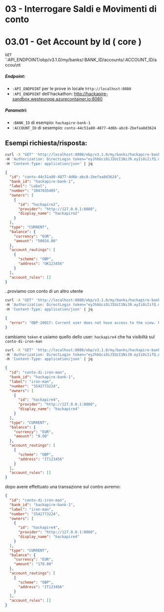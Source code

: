 # 03 - Interrogare Saldi e Movimenti di conto 
# 03.01 - Get Account by Id ( core )

`GET` `:API_ENDPOINT/obp/v3.1.0/my/banks/:BANK_ID/accounts/:ACCOUNT_ID/accou\nt

##### Endpoint:
- `:API_ENDPOINT` per le prove in locale `http://localhost:8080`
- `:API_ENDPOINT` dell'hackathon: http://hackapire-sandbox.westeurope.azurecontainer.io:8080
##### Parametri:
- `:BANK_ID` di esempio: `hackapire-bank-1`
- `:ACCOUNT_ID` di sesempio: `conto-44c51a80-4877-4d6b-abc8-2befaa8d3624`

## Esempi richiesta/risposta:
``` bash
curl -X "GET" 'http://localhost:8080/obp/v3.1.0/my/banks/hackapire-bank-1/accounts/conto-44c51a80-4877-4d6b-abc8-2befaa8d3624/account' \
-H 'Authorization: DirectLogin token="eyJhbGciOiJIUzI1NiJ9.eyIiOiIifQ.n0_0ZnC0q14fRCS1QJiNPAGFswMQlLm_WDP4m3CqqO4"' \
-H 'Content-Type: application/json' | jq
```

``` json
{
  "id": "conto-44c51a80-4877-4d6b-abc8-2befaa8d3624",
  "bank_id": "hackapire-bank-1",
  "label": "Label",
  "number": "3047035405",
  "owners": [
    {
      "id": "hackapire2",
      "provider": "http://127.0.0.1:8080",
      "display_name": "hackapire2"
    }
  ],
  "type": "CURRENT",
  "balance": {
    "currency": "EUR",
    "amount": "50024.00"
  },
  "account_routings": [
    {
      "scheme": "OBP",
      "address": "UK123456"
    }
  ],
  "account_rules": []
}
```

..proviamo con conto di un altro utente
``` bash
curl -X "GET" 'http://localhost:8080/obp/v3.1.0/my/banks/hackapire-bank-1/accounts/conto-di-iron-man/account' \
-H 'Authorization: DirectLogin token="eyJhbGciOiJIUzI1NiJ9.eyIiOiIifQ.n0_0ZnC0q14fRCS1QJiNPAGFswMQlLm_WDP4m3CqqO4"'  \
-H 'Content-Type: application/json' | jq
```
``` json 
{
  "error": "OBP-20017: Current user does not have access to the view. Please specify a valid value for VIEW_ID."
}
``` 

cambiamo `token` e usiamo quello dello user: `hackapire4` che ha visibiltà sul `conto-di-iron-man`
``` bash
curl -X "GET" 'http://localhost:8080/obp/v3.1.0/my/banks/hackapire-bank-1/accounts/conto-di-iron-man/account' \
-H 'Authorization: DirectLogin token="eyJhbGciOiJIUzI1NiJ9.eyIiOiIifQ.AAqLZhUv3rWkQSFYU3FNMKq0_Rpq-CYYoZYLkhw6GTU"' \
-H 'Content-Type: application/json' | jq
```
``` json 
{
  "id": "conto-di-iron-man",
  "bank_id": "hackapire-bank-1",
  "label": "iron-man",
  "number": "3542773224",
  "owners": [
    {
      "id": "hackapire4",
      "provider": "http://127.0.0.1:8080",
      "display_name": "hackapire4"
    }
  ],
  "type": "CURRENT",
  "balance": {
    "currency": "EUR",
    "amount": "0.00"
  },
  "account_routings": [
    {
      "scheme": "OBP",
      "address": "IT123456"
    }
  ],
  "account_rules": []
}
```

dopo avere effettuato una transazione sul contro avremo: 
``` json
{
  "id": "conto-di-iron-man",
  "bank_id": "hackapire-bank-1",
  "label": "iron-man",
  "number": "3542773224",
  "owners": [
    {
      "id": "hackapire4",
      "provider": "http://127.0.0.1:8080",
      "display_name": "hackapire4"
    }
  ],
  "type": "CURRENT",
  "balance": {
    "currency": "EUR",
    "amount": "170.00"
  },
  "account_routings": [
    {
      "scheme": "OBP",
      "address": "IT123456"
    }
  ],
  "account_rules": []
}
```
